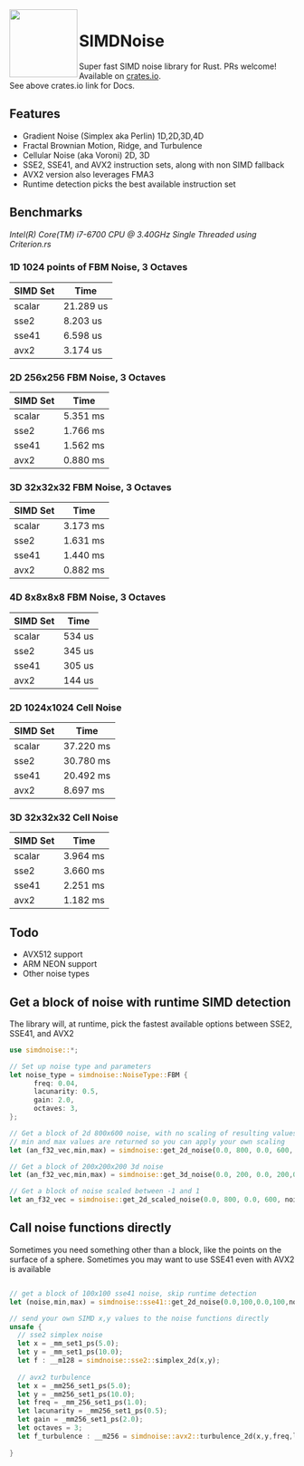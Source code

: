 <img align="left" width="120" src="https://raw.githubusercontent.com/jackmott/rust-simd-noise/master/logo.jpg"/>

# SIMDNoise
Super fast SIMD noise library for Rust. PRs welcome!  
Available on [crates.io](https://crates.io/crates/simdnoise).  
See above crates.io link for Docs.

## Features

* Gradient Noise (Simplex aka Perlin) 1D,2D,3D,4D
* Fractal Brownian Motion, Ridge, and Turbulence 
* Cellular Noise (aka Voroni) 2D, 3D 
* SSE2, SSE41, and AVX2 instruction sets, along with non SIMD fallback
* AVX2 version also leverages FMA3
* Runtime detection picks the best available instruction set

## Benchmarks
*Intel(R) Core(TM) i7-6700 CPU @ 3.40GHz*
*Single Threaded*
*using Criterion.rs*

### 1D 1024 points of FBM Noise, 3 Octaves
| SIMD Set | Time |
|----------|------|
| scalar| 21.289 us|
| sse2  | 8.203  us|
| sse41 | 6.598  us|
| avx2  | 3.174  us|

### 2D 256x256 FBM Noise, 3 Octaves

| SIMD Set | Time |
|----------|------|
| scalar|  5.351 ms|
| sse2  |  1.766 ms|
| sse41 |  1.562 ms|
| avx2  |  0.880 ms|

### 3D 32x32x32 FBM Noise, 3 Octaves

| SIMD Set | Time |
|----------|------|
| scalar|  3.173 ms|
| sse2  |  1.631 ms|
| sse41 |  1.440 ms|
| avx2  |  0.882 ms|

### 4D 8x8x8x8 FBM Noise, 3 Octaves

| SIMD Set | Time |
|----------|------|
| scalar| 534 us|
| sse2  | 345 us|
| sse41 | 305 us|
| avx2  | 144 us|

### 2D 1024x1024 Cell Noise 

| SIMD Set | Time |
|----------|------|
| scalar| 37.220 ms|
| sse2  | 30.780 ms|
| sse41 | 20.492 ms|
| avx2  | 8.697  ms|

### 3D 32x32x32 Cell Noise

| SIMD Set | Time |
|----------|------|
| scalar| 3.964 ms|
| sse2  | 3.660 ms|
| sse41 | 2.251 ms|
| avx2  | 1.182 ms|


## Todo

* AVX512 support
* ARM NEON support
* Other noise types

## Get a block of noise with runtime SIMD detection

The library will, at runtime, pick the fastest available options between SSE2, SSE41, and AVX2

```rust
use simdnoise::*;

// Set up noise type and parameters
let noise_type = simdnoise::NoiseType::FBM {
      freq: 0.04,
      lacunarity: 0.5,
      gain: 2.0,
      octaves: 3,
}; 

// Get a block of 2d 800x600 noise, with no scaling of resulting values
// min and max values are returned so you can apply your own scaling
let (an_f32_vec,min,max) = simdnoise::get_2d_noise(0.0, 800, 0.0, 600, noise_type);

// Get a block of 200x200x200 3d noise
let (an_f32_vec,min,max) = simdnoise::get_3d_noise(0.0, 200, 0.0, 200,0.0, 200, noise_type);

// Get a block of noise scaled between -1 and 1
let an_f32_vec = simdnoise::get_2d_scaled_noise(0.0, 800, 0.0, 600, noise_type,-1.0,1.0);
```

## Call noise functions directly
Sometimes you need something other than a block, like the points on the surface of a sphere.
Sometimes you may want to use SSE41 even with AVX2 is available

```rust

// get a block of 100x100 sse41 noise, skip runtime detection
let (noise,min,max) = simdnoise::sse41::get_2d_noise(0.0,100,0.0,100,noise_type);

// send your own SIMD x,y values to the noise functions directly
unsafe {
  // sse2 simplex noise
  let x = _mm_set1_ps(5.0);
  let y = _mm_set1_ps(10.0);
  let f : __m128 = simdnoise::sse2::simplex_2d(x,y);
  
  // avx2 turbulence
  let x = _mm256_set1_ps(5.0);
  let y = _mm256_set1_ps(10.0);
  let freq = _mm_256_set1_ps(1.0);
  let lacunarity = _mm256_set1_ps(0.5);
  let gain = _mm256_set1_ps(2.0);
  let octaves = 3;
  let f_turbulence : __m256 = simdnoise::avx2::turbulence_2d(x,y,freq,lacunarity,gain,octaves);
    
}
```







